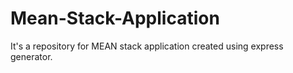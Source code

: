 # Mean-Stack-Application
It's a repository for MEAN stack application created using express generator.
